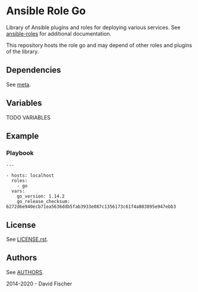 # Ansible Role Go

Library of Ansible plugins and roles for deploying various services.
See [ansible-roles](https://github.com/davidfischer-ch/ansible-roles) for additional documentation.

This repository hosts the role go and may depend of other roles and plugins of the library.

## Dependencies

See [meta](meta/main.yml).

## Variables

TODO VARIABLES

## Example

### Playbook

```
---

- hosts: localhost
  roles:
    - go
  vars:
    go_version: 1.14.2
    go_release_checksum: 6272d6e940ecb71ea5636ddb5fab3933e087c1356173c61f4a803895e947ebb3
```

## License

See [LICENSE.rst](LICENSE.rst).

## Authors

See [AUTHORS](AUTHORS).

2014-2020 - David Fischer
